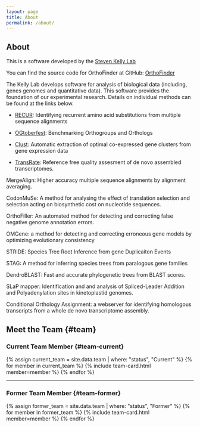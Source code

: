 ```yaml
---
layout: page
title: About
permalink: /about/
---
```



## About

This is a software developed by the [Steven Kelly Lab](http://www.stevekellylab.com/)

You can find the source code for OrthoFinder at GitHub:
[OrthoFinder](https://github.com/OrthoFinder/OrthoFinder)

The Kelly Lab develops software for analysis of biological data (including, genes genomes and quantitative data). This software provides the foundation of our experimental research. Details on individual methods can be found at the links below.
- [RECUR](https://github.com/OrthoFinder/RECUR): Identifying recurrent amino acid substitutions from multiple sequence alignments

- [OGtoberfest](https://github.com/OrthoFinder/OGtoberfest): Benchmarking Orthogroups and Orthologs

- [Clust](https://github.com/BaselAbujamous/clust): Automatic extraction of optimal co-expressed gene clusters from gene expression data

- [TransRate](http://hibberdlab.com/transrate): Reference free quality assesment of de novo assembled transcriptomes.

MergeAlign: Higher accuracy multiple sequence alignments by alignment averaging.

CodonMuSe: A method for analysing the effect of translation selection and selection acting on biosynthetic cost on nucleotide sequences.

OrthoFiller: An automated method for detecting and correcting false negative genome annotation errors.

OMGene: a method for detecting and correcting erroneous gene models by optimizing evolutionary consistency

STRIDE: Species Tree Root Inference from gene Duplicaiton Events

STAG: A method for inferring species trees from paralogous gene families

DendroBLAST:  Fast and accurate phylogenetic trees from BLAST scores.

SLaP mapper:  Identification and and analysis of Spliced-Leader Addition and Polyadenylation sites in kinetoplastid genomes.

Conditional Orthology Assignment: a webserver for identifying homologous transcripts from a whole de novo transcriptome assembly.


## Meet&nbsp;the&nbsp;Team {#team}

### Current&nbsp;Team&nbsp;Member {#team-current}

<div class="team-grid">
{% assign current_team = site.data.team | where: "status", "Current" %}
{% for member in current_team %}
  {% include team-card.html member=member %}
{% endfor %}
</div>

---

### Former&nbsp;Team&nbsp;Member {#team-former}

<div class="team-grid">
{% assign former_team = site.data.team | where: "status", "Former" %}
{% for member in former_team %}
  {% include team-card.html member=member %}
{% endfor %}
</div>
